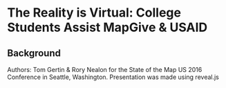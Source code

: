 # The Reality is Virtual: College Students Assist MapGive & USAID

## Background
Authors: Tom Gertin & Rory Nealon for the State of the Map US 2016 Conference in Seattle, Washington.  Presentation was made using reveal.js
